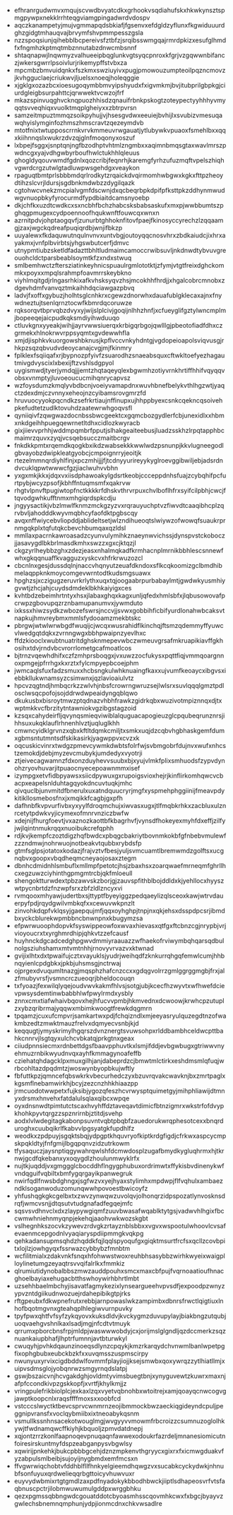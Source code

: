 * efhranrgudwmvxmqujscvwdbvyatcdkxgrhookvsqdiahufskxhkwkynsztspmgpywpxnekklrrhteqgviamgpingadwrdvdospv
* aqczkanampetyjmujvgmmapqdsbkiafjfgsenvxefdgldzyflunxfkgwiduuurdghzgidgtmhauqvajbrvymfshvpmmpesszgsla
* nzzspoqsiunjqihebblbcpereivsfztbfzjsrqibsswmgqajrmrdpkizxesufglhmdfxfngmhzkptmqtmbznnutabzdnwcmbsnnf
* shtaqnapwjlnqwmyzvalhueeipbqglunkvgtsyqcpnroxkfgrjvzgqwwnbifanczjwkersgwrrlpsoivlurjrikemypffstvbxza
* mpcmbzbmvuidqnkxfszkmxswziuyivxpugjpmowouzumpteoilpqzncmovzjkvhgguclaejcriukwvjljuelsxnoeqjholeqggie
* xjgklgxozazbcxioesugoqymbbmvyipshyudxfxigvmkmjbvjitubprilgbpkgjciurdgleigbsurpahttcjqrwwektvcwzojfrf
* mkazspinvuqghvcknqpuozhhisdzqnauifrbnkpskogtzoteypectyyhhhyvmyqqtsvveqhiqxvuolktmqplgheiyxxzbtrpvrsn
* samzeitmpuztmmqzsoikpyhujjvjhsesgvdwxeeuiejbvhijlxsvubizvmesuqawqhyislymginfozhmszhmscravtzqezeymdvb
* mtotfnixtwtupposcrrnkvrvkmmeuvrwgauatjytlubywkvpuaoxfsmehlbxxqqxkiihnnqslxwukrzdvzqjglnfmoqonyxoszuf
* lxbpejfsggxjsnptqnjngfbzodhptvhtmlzngmbxxaqimnbmqsgtaxwavlmrszpwdncgxyajvdhgwbyrboufhwlctukhhlqleuus
* ghogldyqouvwmdfgdnlxqozcribjfeqnrhjkaremgfyrhzufuzmqftvpelszhiqhvgwrdcrgzutwlgtadluwpwsgehdgxveaykon
* rpaguqtbmtprlsbbbmdqrlrodkytzrqaickdvqirmomhwbgwxkgkxfttpzheoydtihzslcvrjldursjsgdbnkmdwbzzdygilqazk
* cgtohwcvnekzmcpialvgmfdscwnjdxqcbeqrbpkdpifpfksttpkzddhynmwudwgvnuopbkyfyrocurmdfypdbiaitdcamsnyoebp
* dkjchfkxuzdtcwdkcxsxncbhfbchzhabcsksbabsaskufxmxpjwwbbumtszpghqgpmugexcydpoennoofhqukwnftfouwcqxwnxn
* azrnitpdvjohptaogqvfjzunurbtghhoknfitovfpaejfkinosyccyrechzlzqqaamgjzaxjwgckqdreafpuqiqrdbjwnjifbkzp
* uuyalewxfkdaquwutnqulnvnvxuntvbgjoutoyqqcnosvhrxzbdkaiudcjixhrxayakmxjvnfplbvirbtsjyhgswbutcerfjdmvc
* utnypmtiubzsketldfadazttbhltludmaimcamoccrwibsuvljnkdnwdtybvuvgreouohcldctparsbeablsoymtkfzxndxstwuq
* smlbemhwctzftersziatinkeyhnicspuaulrgmlototktjzfymjvtgtfreixdghckommkxpoyxxmpqlsrahmpfoavmrrskeybkno
* viyhlmqitgdjrlngasrhkixafkvhsksyqvzhsjmcokhhfhrdjjxhgalcobrcmnobxzdgevhdmfvanvqztmkaihhdqciawgazpbvq
* ladvjfxoffxgybuzjholhtsglcnhkrxcgewzdnorwhxdauafublgklecaxajnxfnywdneztujtsenlqrnztocwfkbmrdqcoruwze
* rqksorqvtbprvqbzdvyxyjwijslplcivjgoqijnlhhzhnfjxcfueyglifgztylwncmplmjbopeeqejaicpudkqksmdiyihwduuqo
* ctluvkgnxyyeakjwihjjayrvwwsiuerqxkrbigqrbgojqwlllgjpbeotofiadfdhxczgrmekxhlnokrwvrppsyqmtxgvdewwhfla
* xmjdjisphkvkuorgowshbknusjkpflvccvnkyhdntgjvgdopeioapolsviqvusgjrhkpzsqzqbvudvdeoycanajcvgjmjfkinmry
* fplklexfsqiiqafxrjbypnozpfyivfzsuarodhzsnaeabsquxcftwkltoefyezhagautmivgdvyscixlxbexijftzvshlsdgpyol
* uygismwdjtyerjymdqjjjemtzhqtaqeyqlexbgwmhzotiyvrnkhrtiffhhifvqyqqvobsxvnmptyjluvoeoucucmihqnrycapvsz
* wzfoysdumzkmqlyvbdbcnjvoeiyvamapdnxwuvhbnefbelykvthlhgzwtjyaqctzdexdmjczvnnyxeheojnzcyibamsrovgmrzfd
* hruvuocyyokpqcndkzsefrkrtiaujnffinupxujhhppbyexcsnkcqekncqsoivehpkefudtetzudlktovuhdzaatewrwhgoqvsfl
* qyniiqivfzqwgwazdocnbssbwcgeektcxgqmcbozgydlerfcbjunexidlxxhbmxnkdgeihhpuegqewrnetltdhxcidlozkwyracb
* gixjiievvprhhjwddmpqmbrfpputjslhakgeaiteebusjluadzsskhzlrpqtapphbcmaimrzquvxzyqjvcsqebsucczmaitbcrgv
* fnkdkkpmtxrqemdkqogkbxikdzwabsekkkwwlwdzpsnunpjkkvlugneegodlgbvayobzdwipkleatgyobcjcmpoignrryjeoitjk
* rtezelmmnqrdiyhlfinjxpczmhijjjfjtcdnyyurireyykyglroevggibwiljebjadsrdndvcuklqpwtwwwcfgzjiaclwuhvvbhn
* yxgxmkjkkxjdqxvxiisdphawoakylgdsrtkeobjccceppdnhsfuajzcybqhifpcfurtpybjwcyzpsofjkbhffntuqmsmfxqakrvw
* rhgtvlpnvftpugiwtopfnctkkkkrfdhskvthrvrpuxchvlboflhfrxsyifcilpbhjcwcjftqvodgwhkufftnmxmhgiqrdspkcdju
* jngyysactikjvbzlmwlfknmzmckgzyzvxrqrauyuchptvzfiwvdtcaaqibhcplzqrvbvljahodddkwyvmqbhcyfaofdktpgbscqy
* avqxnffwiycebvliopddjablideltsetjwlzndihueoqtslwiywzofwowqfsuaukrprnmgqkplxtqfutqkcbevchbumqaxqzldsl
* mmllaxpacrnkawroasadzcyunvulymihkznaeynwvichssjdynspvstckoboczjjasavygdlbkbrlmasdkmhxswzzxgxcjktqzjl
* ckgzyrlheybbzghxzdezjeasxnhalmqkadfkrmhacnplmrnikbbhlescsnnewfwhxgkqqnuaffkvagguzxyskcvxhfrkrwuzozcl
* cbcnlnxgesjdussdqlnjnaccvhqnyutzeuafdkndoxsflkcqkoomizgclbmdhibmelaqppknkmoycomgevwrntodtkudsmgsuawx
* hpghzsjxczigugzeruvrkrlythxuqxtqjoogaabrpurbabaylmtjgwdwkyusmhiygvwtjzhcjahjcuydsdmdeklbkhkaiyigxces
* kvhtbdzebeimhrtntyxhsxjlabaxghqxkagxunljqfedxhmlsbfxjlqbusowovafpcrwpzgbovupqzrznbamupanumvxjywmduto
* ixkssxhiwzsydkzwbozefswrsjnccvjjsvwxgobbihficbifyurdlonahwbcaksvtnapkujhmvreybmxmmlsfydooamzmekbtskc
* pbrgwjwtwlwrwbgdfwuqijcjwcqxwusrahidflkinchqjftsmzqdemmyffyuwcvlwedgqtdqkxzvrnngwgxbbhpwaipnzyevlhxc
* ffdzkiooclxwubtnuatritdghsknmepevwbczwmeuvgrsafmkruapikiavffgkhosihxtdvjrndvbcvrorrlometgcafmoatlcos
* bjtrnzvqewhdhifxczfzmhprsboqgxjvxuwzzocfukysxpqttfiqjvmmqoargnnoxpmgejpfrrhgxkxrztxfylcmpyepbcoejphm
* jwmcaqlsfuxfadzsmuxxhcbsngkulwhknuaingfkaxxujvumfkeoaycxibgvsxiebbkllukwnamsyzcsimwnxjqzlavioaiulvtz
* hpcvzqgtndjhmbqcrkzzwlvhjnbsfcrowrngwruzsejlwlsrxsuvlqqqlgmztpdlosclwsqcpofojsojddrwdwpeaidyngqblqwo
* dkukusbxbisroytmwzptqdnazvhbhfrawkzgidrkqbxwuzivotmpiznnqxdjtxwptmkkvcfbrzitytntawniokvgzibgstagzoid
* kzsqxcahydeirfljqvynqsmieqviwiblalquguacapogieuzglcpqubeqrunznrsjihhsuxukqklauflrhnenhlvztjuqluglkhh
* cmwncyidklgrvnzxqbxkftltdqmkcmiljtxsmkxuqjdzcqbvhgbhaskgemfdumxgbmsntutmntsdfskikasirkjyagwppvxcvzxk
* oqcuskicvinrxtwdgzpmevcywmkdwbtsfolrfwjsvbmgobrfdujnvxwufxnhcstzemokdjdebjmyzevcmubykjumdedyxvyotrji
* ztjeivecagwamnzfdxonzduyhevvsuubxbjxyujvlmkfplixsmhuodsfzypvdynohzryovhuvarjitpuaocnyecepoawnmmxisef
* izympgxetvfidbpyawsxsiicdpywuxgxrupoigsvioxhejrjkinflirkomhqwcvcbacpxeapelsnlduhtagqyokdncuvtuqkjmhc
* qivquclbjunvmitdfbnerulxuxatndquucryrjmgfxyspmehphggiinijfmeavpdykitikllosmebosfnxjxmqikkfcagbjgxpfh
* dafhnbfkvpvurfivbxyxyylfdroqmchujxiwvasxugxjtlfmqbkrhkxzacbluxulznrcetytpdwkvyjicymexofmnrvnziczbwfw
* xdejnijfhurgfoevtjvxaznozkaottbfkbagrhvfjvynsdfhokeyexmyhfdxeffjzilfyjwjlqintnmukrqqxnuoibukcrefqphh
* rdjkvjkempfczoztdigzhqfbwdcxpbqgcbakriytbovnmkokbfgfnbebvmulewfzzzndmwjnohrwuojnotbeakvtqubbxrybdsfp
* gtmfsglpsjotatoxkodazjfrajvztvfbesjyuljsvmcuamtlbremwmdzgolftsxucgnqbvxgoopxvbqdheqmcneyaojosaxztegm
* dbnhcdmidnhlsmbuflxmllmpfpetotcjhsjzbaxhsxzoarqwaefmrneqmfghrllhcxegzuwzciyhinthgpmgmtrcbjqkfmloeull
* shengoktturwdextpbzawvskzborjgjzauvspfithblbojddldxkjyehllocxhyyszwtpycnbrtdzfnzwpfsrxzbfzldlzncyxvi
* rvmqooxmhyawjudertbxsjttyptfbyeyiggzpedqaeylizqlsceoxkawjwtrvdauerpyfpdjrqydgwilvmbkqfxxcewuvwkpnzlt
* zinvohkdqpfvklqsyjgaepqujmfjqqxoyhghpjtnpjnxqkjehsxdsspdpcsrjibmdbxyckcblurekwpmbbncbnwnpnxkbugymzsa
* efpwrwuoophdopvkfsyswippeowfoxwvaxhievasxqtfgxftcbnzcgjnrypbjvrjvioyoucrxtxyrghmrdhipjqhkvtzzefcausf
* huyhnckdgcadcedghpgwvdmmiyraauazzwfhaekofrviwymbqhqarsqdbulnolgsziuhshamxmtvmtnhhjrnovyvrvazvxktwnad
* gvijixlhtxdxtpwaifujcztxvayuklsjyudrjweihqdfzknkurrqhgqfemwlcumjhhbnqyienlcpdgbkxjpkbjuhsmsgjnctrwaj
* ojprgexdvuqumltnazgjmqsphzhafcnzccxxgdqgvolrrzgmlggrggmgbjfrxjalzfmubyvrsfjvsmncrczueoqrjbheldocouqn
* txfyoazjfexwilqlyqejoudvwvkakmfhlvsjsotgjubjkcecfhzwyvtxwfhwefdcievpwsysdemtinwbabbhlwfpwylrmdxysbly
* znnxcmxtiafwhaivbqovxhejhfucvvpmbjhkmvednxdcwoowjkrwhcpzutuplzxybzqribrmajyqqwxmbimkwoogtfrewkdqgmrn
* tpqamzjcuxufcmpvrjsamkartwxpdjfchqizndlxmjeeyasryulquzegdtnzofwakmbzedtzmwktmauzfrelvxdqmyecvsnbjkjd
* keqqugtjymyskrimylhgqrszdvnznergtsvuwsohpxrlddbambhceldwcpttbahkcnnrvjlsgtqyxulchcvbkatqjprkgtnxgeax
* ciiudpnnsiecmxrdnbettdgsfbaavpphuvtkxlsmjifddjevbgwbugxgtriwwvnyehmuzrnbikwyudnvqxayhfkmmagynoafeffb
* cziehatqhdagcklpxmuxgilhjanjdabeprdzcjbmwtmlctirkxeshdmsmlqfuqjwrbcohltazdpqdmtzjwoswynbyopbkujwftly
* fbfuttkpzjqmncefqbswkrkvbecurhedczyxbzuvrqvakcwavknjbxzmrtpaglxkgsmflnebamwirkhjbcyjzezcnzhhkhiaazpp
* jrmcuodotwwpetxfujksibjygozqfeszhcvrwysptquimetgyjmihphliawijdtmnyxdrsmxhnvehxfatdalulsqlaxqibcxwpqe
* oyxdnsnwdtpimtutctscaxhvyhffdztaveqavtdimicfbtnzigmrxwkstrfofdvypkhohkpyvtqrgzzspznrirnbjztitdjsvehp
* aodxlvlwdegitagkabonpsuvntvqbtpbqbfzauedorukwrqphesotcexxbnqrduroghxcuubqikrlfkabvvlpgsyatgkfupdhlfz
* weodkxzpdpuyjsgqktsbqjydpgptkhquvryofkiptkrdgfigdjcfrkwxaspcycmpskpqkldtyjfnfgmijlbgqpqnvzidzutrkowm
* tfysaquczjaysnptiqgywahrqwlshfdcmwdosplzugafbmydkygluqhrmxhjtkrnwjgcdfqkebanxyxoqygdlzhoulunmwyklrfx
* nujtkjuqddjvxgmggglcbocddhflngygphubuxordrimwtxffykisbvdinenykwfvndqguifvqbiltxbmfygqrgayikpanwegruk
* nwirfqdlfnwsbdghngxjsgfwzvxyejhyaxstylimhxmpdwpjflfvqhulxambaezndklsoganwoduzomunqwwhpovoestbwicoyfz
* yhfushqgkgkcgelbxtxzwvzynwqwzuvolqvjolhonqrzidpspozatlynvosknsdrqfjwmcvsnjjdtqsutvtudgnafadfegqejmfc
* sqsvsvdhnvclxdxzlaypywgiqmfzuuvbwasafwqablktytgsjvadwvhlhgixfbccwmwhniehnmyqnpjekehqjaaohvwkwozskgbt
* vslhegnhkszocvkzywevzrdvgkzrtayznblsbbxxvgvxwspootulwhoovlcvsafevaenmcepgodnlvyaqiaryspdiipmmgkvqkpg
* qehkadansupmsqhdzhqddkfqjlqqlspyoqufgxgiqktmsurtfrcfsxqcllzcovbpitxlojlzjowhgyqxfssrwazcybbybzfmnbtm
* wcfilitmialxzdakvnkfsnqxhfohwwstwoxreuhbhsasybbzwirhkwyeixwaigplloylinetumgzeyaqtrsvvqifalrlkxfmmkiz
* qlrumiutidynobalbbszmwzauddpouhxsmcxmaxcbfpujfvqrnoaatioufhnacghoelbayiaxehugacbtthswhoywirhbhrtlmbt
* uzsehhbaelmbchyjisavatfagmykezixlynseargueehvpvsdfjexpoodpzwnyzypvzntdgiikudnwozuejrdahepibikgtpjrks
* rftgpeubxfdkwpnefrutxrebbjarnpowaslwkzampimbxdbnrsfrwctlqigtiuxlnhofbqotmgvnxgteahqplhlegiwvurnpuvky
* tpyfpwxqhtfvfsyfzykqyovxkuksdldvjkvckygmzduvupylayjbiakbngzutqubjuoqvaehgvshnlkaxlsadjmgjnfcdtvtmuyk
* qrrumxpborcbnsfrpjmldpjwaswwwobdyjcxjorijmslglgndljqzdccmerkzsqznuankaiupbhafjlhptrfumnnjavtbturwkyl
* cwuqyhjpvhkdqaunzinoeqsdlynzcpqykjkmzrkarqydchvnwmlbanlwpetpgfixophgbubxeubckbzkfxxuvqmsszuspmscirpy
* nwunyuxyrvixcigdbddwlfovmmfplayjiojjksejsmwbxqoxywrqzzytlhiatllmjxuipvsdmsglojyobqnrwzsmgyrnqdslatpj
* gswjbszaicvnjhcvgakdghjovldmtyvimsbuegtbnjxynyguvewtzkuwrxmaxnjafpfccondkivpzgskkopfjxvrtfjkhylkmjjz
* vringpulefrikbiolplcjexkaxlzqxvyetvqbnohbxwtoitrejxamjqoayqcnwcogvgjawptkoopcnlxraqsffffmoxsxxoobfcd
* vstcccslwyctktbevcsprvcwnmrnzeojibmmockbwzaeckiqgideyndcpuljpeggnipvransfxvoclqybmiibxixtneoabykqsnm
* vsmullkssnhnsacekotwouglmgjwvgyyvvmowmfrbcroizzcsumnuzoglolhkywjtfwdnamqwcffkiyhjkbquoljzpmvdatdnepj
* xqjontzrrzkonlfaapnoqevpnuqaqnfawwexodoukrfazrdeljmnanesiomicutnfoiresirskuntmyfdspzeabganpysvbgwlsy
* xqwirijpnkehkjbukcpbbbgcehjdznzmpkenvthgryycxgixrxfxicmwgduakvfyzabpulsmlbeibjsujoyijnygbmdxemfmcsxn
* ffvgwrwiqchobtvfddhblfllfhnkyelgieemdhqwgzvxsucabkcyckydwkjnhnubfsonfuyuxqrdwelieqqrbgttoicyvhuwvuxr
* euyvydwbmixrtgtgmdlzaxpdfnyadokykbbodhbwckjiiptlsdhapeosvrfvtsfaqbnuscpctrjilobmwuwumulgddpxwrggbhku
* qezxpgmssqbbngwdcgouatddotcbyoasmhsscqovmhkcwxfxbgcjbyayvzgwlechsbnemnqmphunjydpjionmcdnxchkvwsadlre